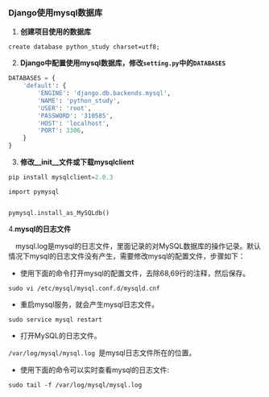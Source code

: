 ### Django使用mysql数据库

1. **创建项目使用的数据库**

`create database python_study charset=utf8;`

2. **Django中配置使用mysql数据库，修改`setting.py`中的`DATABASES`**

```python
DATABASES = {
    'default': {
        'ENGINE': 'django.db.backends.mysql',
        'NAME': 'python_study',
        'USER': 'root',
        'PASSWORD': '310585',
        'HOST': 'localhost',
        'PORT': 3306,
    }
}
```

3. **修改__init__文件或下载mysqlclient**
 ```python
 pip install mysqlclient=2.0.3
 ```

```
import pymysql


pymysql.install_as_MySQLdb()
```

4.**mysql的日志文件**

&emsp;mysql.log是mysql的日志文件，里面记录的对MySQL数据库的操作记录。默认情况下mysql的日志文件没有产生，需要修改mysql的配置文件，步骤如下：

* 使用下面的命令打开mysql的配置文件，去除68,69行的注释，然后保存。

`sudo vi /etc/mysql/mysql.conf.d/mysqld.cnf`

* 重启mysql服务，就会产生mysql日志文件。

`sudo service mysql restart `

* 打开MySQL的日志文件。

`/var/log/mysql/mysql.log `是mysql日志文件所在的位置。

* 使用下面的命令可以实时查看mysql的日志文件:

`sudo tail -f /var/log/mysql/mysql.log `